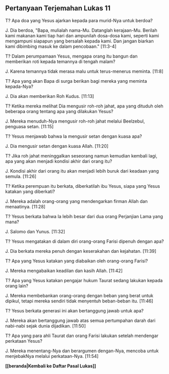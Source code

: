 ## Pertanyaan Terjemahan Lukas 11 ##

T? Apa doa yang Yesus ajarkan kepada para murid-Nya untuk berdoa?

J. Dia berdoa, "Bapa, mulialah nama-Mu. Datanglah kerajaan-Mu. Berilah kami makanan kami tiap hari dan ampunilah dosa-dosa kami, seperti kami mengampuni siapapun yang bersalah kepada kami. Dan jangan biarkan kami dibimbing masuk ke dalam pencobaan." [11:3-4]

T? Dalam perumpamaan Yesus, mengapa orang itu bangun dan memberikan roti kepada temannya di tengah malam?

J. Karena temannya tidak merasa malu untuk terus-menerus meminta. [11:8]

T? Apa yang akan Bapa di surga berikan bagi mereka yang meminta kepada-Nya?

J. Dia akan memberikan Roh Kudus. [11:13]

T? Ketika mereka melihat Dia mengusir roh-roh jahat, apa yang dituduh oleh beberapa orang tentang apa yang dilakukan Yesus?

J. Mereka menuduh-Nya mengusir roh-roh jahat melalui Beelzebul, penguasa setan. [11:15]

T? Yesus menjawab bahwa Ia mengusir setan dengan kuasa apa?

J. Dia mengusir setan dengan kuasa Allah. [11:20]

T? Jika roh jahat meninggalkan seseorang namun kemudian kembali lagi, apa yang akan menjadi kondisi akhir dari orang itu?

J. Kondisi akhir dari orang itu akan menjadi lebih buruk dari keadaan yang semula. [11:26]

T? Ketika perempuan itu berkata, diberkatilah ibu Yesus, siapa yang Yesus katakan yang diberkati?

J. Mereka adalah orang-orang yang mendengarkan firman Allah dan menaatinya. [11:28]

T? Yesus berkata bahwa Ia lebih besar dari dua orang Perjanjian Lama yang mana?

J. Salomo dan Yunus. [11:32]

T? Yesus mengatakan di dalam diri orang-orang Farisi dipenuh dengan apa?

J. Dia berkata mereka penuh dengan keserakahan dan kejahatan. [11:39]

T? Apa yang Yesus katakan yang diabaikan oleh orang-orang Farisi?

J. Mereka mengabaikan keadilan dan kasih Allah. [11:42]

T? Apa yang Yesus katakan pengajar hukum Taurat sedang lakukan kepada orang lain?

J. Mereka membebankan orang-orang dengan beban yang berat untuk dipikul, tetapi mereka sendiri tidak menyentuh beban-beban itu. [11:46]

T? Yesus berkata generasi ini akan bertanggung jawab untuk apa?

J. Mereka akan bertanggung jawab atas semua pertumpahan darah dari nabi-nabi sejak dunia dijadikan. [11:50]

T? Apa yang para ahli Taurat dan orang Farisi lakukan setelah mendengar perkataan Yesus?

J. Mereka menentang-Nya dan berargumen dengan-Nya, mencoba untuk menjebakNya melalui perkataan-Nya. [11:54]

__[[beranda|Kembali ke Daftar Pasal Lukas]]__

